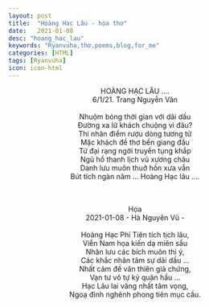 ```yaml
---
layout: post
title:  "Hoàng Hac Lâu - họa thơ"
date:   2021-01-08
desc: "hoang_hac_lau"
keywords: "Ryanvuha,thơ,poems,blog,for_me"
categories: [HTML]
tags: [Ryanvuha]
icon: icon-html
---
```


<center>

HOÀNG HẠC LÂU .... <br/>
6/1/21. Trang Nguyễn Văn <br/>
<br/>
Nhuộm bóng thời gian với dãi dầu <br/>
Đường xa lữ khách chuộng vì đâu? <br/>
Thi nhân điểm rượu dòng tương tử <br/>
Mặc khách đề thơ bến giang đầu <br/>
Tứ đại rạng ngời truyền tụng khắp <br/>
Ngũ hồ thanh lịch vũ xương châu <br/>
Danh lưu muôn thuở hồn xưa vẫn <br/>
Bút tích ngàn năm ... Hoàng Hạc lâu .... <br/>

<br/> 
<br/>
Họa<br/>
2021-01-08 - Hà Nguyên Vũ - <br/>
<br/>
Hoàng Hạc Phí Tiên tích tịch lâu, <br/>
Viễn Nam họa kiến dạ miên sầu <br/>
Nhân lưu các bích muôn thi ý, <br/>
Các khắc nhân tâm sự dãi dầu ... <br/>
Nhất cảm đề văn thiên giả chứng, <br/>
Vạn tư vô tự kỷ quân hầu ... <br/>
Hạc Lâu lai vãng nhất tâm vọng, <br/>
Ngoạ đỉnh nghênh phong tiên mục cầu. <br/>
 
</center>
